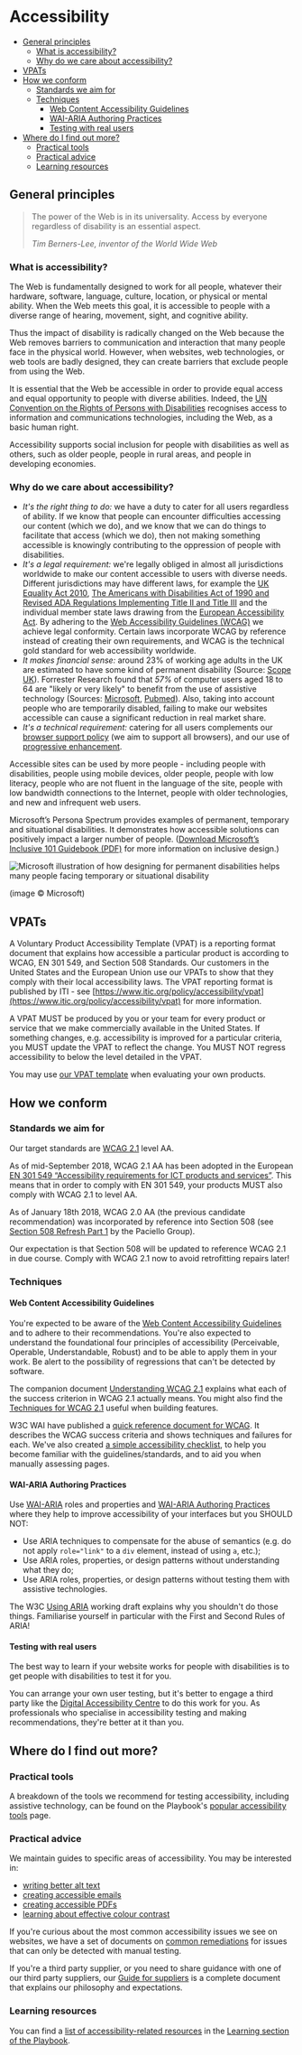 # Accessibility

* [General principles](#general-principles)
  * [What is accessibility?](#what-is-accessibility)
  * [Why do we care about accessibility?](#why-do-we-care-about-accessibility)
* [VPATs](#vpats)
* [How we conform](#how-we-conform)
  * [Standards we aim for](#standards-we-aim-for)
  * [Techniques](#techniques)
    * [Web Content Accessibility Guidelines](#web-content-accessibility-guidelines)
    * [WAI-ARIA Authoring Practices](#wai-aria-authoring-practices)
    * [Testing with real users](#testing-with-real-users)
* [Where do I find out more?](#where-do-i-find-out-more)
  * [Practical tools](#practical-tools)
  * [Practical advice](#practical-advice)
  * [Learning resources](#learning-resources)

## General principles

> The power of the Web is in its universality.
> Access by everyone regardless of disability is an essential aspect.
>
> _Tim Berners-Lee, inventor of the World Wide Web_

### What is accessibility?

The Web is fundamentally designed to work for all people, whatever their hardware, software, language, culture, location, or physical or mental ability. When the Web meets this goal, it is accessible to people with a diverse range of hearing, movement, sight, and cognitive ability.

Thus the impact of disability is radically changed on the Web because the Web removes barriers to communication and interaction that many people face in the physical world. However, when websites, web technologies, or web tools are badly designed, they can create barriers that exclude people from using the Web.

It is essential that the Web be accessible in order to provide equal access and equal opportunity to people with diverse abilities. Indeed, the [UN Convention on the Rights of Persons with Disabilities](https://www.un.org/development/desa/disabilities/) recognises access to information and communications technologies, including the Web, as a basic human right.

Accessibility supports social inclusion for people with disabilities as well as others, such as older people, people in rural areas, and people in developing economies.

### Why do we care about accessibility?

- *It's the right thing to do:* we have a duty to cater for all users regardless of ability. If we know that people can encounter difficulties accessing our content (which we do), and we know that we can do things to facilitate that access (which we do), then not making something accessible is knowingly contributing to the oppression of people with disabilities.
- *It's a legal requirement:* we're legally obliged in almost all jurisdictions worldwide to make our content accessible to users with diverse needs. Different jurisdictions may have different laws, for example the [UK Equality Act 2010](http://www.legislation.gov.uk/ukpga/2010/15/contents), [The Americans with Disabilities Act of 1990 and Revised ADA Regulations Implementing Title II and Title III](https://www.ada.gov/2010_regs.htm) and the individual member state laws drawing from the [European Accessibility Act](https://eur-lex.europa.eu/legal-content/EN/TXT/?uri=CELEX%3A32019L0882). By adhering to the [Web Accessibility Guidelines (WCAG)](https://www.w3.org/TR/WCAG21/) we achieve legal conformity. Certain laws incorporate WCAG by reference instead of creating their own requirements, and WCAG is the technical gold standard for web accessibility worldwide.
- *It makes financial sense:* around 23% of working age adults in the UK are estimated to have some kind of permanent disability (Source: [Scope UK](https://www.scope.org.uk/media/disability-facts-figures)). Forrester Research found that *_57%_* of computer users aged 18 to 64 are "likely or very likely" to benefit from the use of assistive technology (Sources: [Microsoft](https://www.microsoft.com/en-us/download/details.aspx?id=18446), [Pubmed](https://www.ncbi.nlm.nih.gov/pmc/articles/PMC2788505/)). Also, taking into account people who are temporarily disabled, failing to make our websites accessible can cause a significant reduction in real market share.
- *It's a technical requirement:* catering for all users complements our [browser support policy](../practices/graded-browser-support.md) (we aim to support all browsers), and our use of [progressive enhancement](../practices/progressive-enhancement.md).


Accessible sites can be used by more people - including people with disabilities, people using mobile devices, older people, people with low literacy, people who are not fluent in the language of the site, people with low bandwidth connections to the Internet, people with older technologies, and new and infrequent web users.

Microsoft’s Persona Spectrum provides examples of permanent, temporary and situational disabilities. It demonstrates how accessible solutions can positively impact a larger number of people. ([Download Microsoft’s Inclusive 101 Guidebook (PDF)](https://inclusive.microsoft.design/tools-and-activities/Inclusive101Guidebook.pdf) for more information on inclusive design.)

![Microsoft illustration of how designing for permanent disabilities helps many people facing temporary or situational disability](images/microsoft-accessibility.jpg)

(image &copy; Microsoft)


## VPATs

A Voluntary Product Accessibility Template (VPAT) is a reporting format document that explains how accessible a particular product is according to WCAG, EN 301 549, and Section 508 Standards. Our customers in the United States and the European Union use our VPATs to show that they comply with their local accessibility laws. The VPAT reporting format is published by ITI - see [https://www.itic.org/policy/accessibility/vpat](https://www.itic.org/policy/accessibility/vpat) for more information. 

A VPAT MUST be produced by you or your team for every product or service that we make commercially available in the United States. If something changes, e.g. accessibility is improved for a particular criteria, you MUST update the VPAT to reflect the change. You MUST NOT regress accessibility to below the level detailed in the VPAT.

You may use [our VPAT template](https://github.com/springernature/vpat) when evaluating your own products.

## How we conform

### Standards we aim for

Our target standards are [WCAG 2.1](https://www.w3.org/TR/WCAG21/) level AA.

As of mid-September 2018, WCAG 2.1 AA has been adopted in the European [EN 301 549 “Accessibility requirements for ICT products and services”](https://www.w3.org/blog/2018/09/wcag-2-1-adoption-in-europe/). This means that in order to comply with EN 301 549, your products MUST also comply with WCAG 2.1 to level AA.

As of January 18th 2018, WCAG 2.0 AA (the previous candidate recommendation) was incorporated by reference into Section 508 (see [Section 508 Refresh Part 1](https://www.paciellogroup.com/blog/2017/01/section-508-refresh-part-1/) by the Paciello Group).

Our expectation is that Section 508 will be updated to reference WCAG 2.1 in due course. Comply with WCAG 2.1 now to avoid retrofitting repairs later!

### Techniques

#### Web Content Accessibility Guidelines

You're expected to be aware of the [Web Content Accessibility Guidelines](https://www.w3.org/TR/WCAG21/) and to adhere to their recommendations. You're also expected to understand the foundational four principles of accessibility (Perceivable, Operable, Understandable, Robust) and to be able to apply them in your work. Be alert to the possibility of regressions that can't be detected by software.

The companion document [Understanding WCAG 2.1](https://www.w3.org/WAI/WCAG21/Understanding/) explains what each of the success criterion in WCAG 2.1 actually means. You might also find the [Techniques for WCAG 2.1](https://www.w3.org/WAI/WCAG21/Techniques/) useful when building features. 

W3C WAI have published a [quick reference document for WCAG](https://www.w3.org/WAI/WCAG21/quickref/?versions=2.0). It describes the WCAG success criteria and shows techniques and failures for each. We've also created [a simple accessibility checklist](06-accessibility-checklist.md), to help you become familiar with the guidelines/standards, and to aid you when manually assessing pages.

#### WAI-ARIA Authoring Practices

Use [WAI-ARIA](https://www.w3.org/TR/wai-aria/) roles and properties and [WAI-ARIA Authoring Practices](http://w3.org/TR/wai-aria-practices/) where they help to improve accessibility of your interfaces but you SHOULD NOT: 
* Use ARIA techniques to compensate for the abuse of semantics (e.g. do not apply `role="link"` to a `div` element, instead of using `a`, etc.);
* Use ARIA roles, properties, or design patterns without understanding what they do;
* Use ARIA roles, properties, or design patterns without testing them with assistive technologies.

The W3C [Using ARIA](https://www.w3.org/TR/using-aria/#NOTES) working draft explains why you shouldn't do those things. Familiarise yourself in particular with the First and Second Rules of ARIA!

#### Testing with real users

The best way to learn if your website works for people with disabilities is to get people with disabilities to test it for you.

You can arrange your own user testing, but it's better to engage a third party like the [Digital Accessibility Centre](http://www.digitalaccessibilitycentre.org/) to do this work for you. As professionals who specialise in accessibility testing and making recommendations, they're better at it than you.

## Where do I find out more?

### Practical tools

A breakdown of the tools we recommend for testing accessibility, including assistive technology, can be found on the Playbook's [popular accessibility tools](01-popular-tools.md) page.
  
### Practical advice

We maintain guides to specific areas of accessibility. You may be interested in:

* [writing better alt text](02-guide-to-alt-text.md)
* [creating accessible emails](03-accessibility-in-emails.md)
* [creating accessible PDFs](04-accessibility-in-pdfs.md)
* [learning about effective colour contrast](05-effective-colour-contrast.md)

If you're curious about the most common accessibility issues we see on websites, we have a set of documents on [common remediations](common-remediations/README.md) for issues that can only be detected with manual testing. 

If you're a third party supplier, or you need to share guidance with one of our third party suppliers, our [Guide for suppliers](07-guide-for-suppliers.md) is a complete document that explains our philosophy and expectations. 

### Learning resources

You can find a [list of accessibility-related resources](../learning/web-accessibility.md) in the [Learning section of the Playbook](../learning/README.md).


